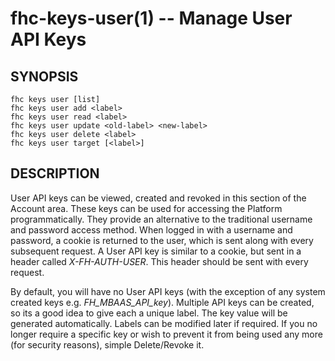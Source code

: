 fhc-keys-user(1) -- Manage User API Keys
========================================

## SYNOPSIS

    fhc keys user [list]
    fhc keys user add <label>
    fhc keys user read <label>
    fhc keys user update <old-label> <new-label>
    fhc keys user delete <label>
    fhc keys user target [<label>]
    
## DESCRIPTION

User API keys can be viewed, created and revoked in this section of the Account area. These keys can be used for accessing the Platform programmatically. They provide an alternative to the traditional username and password access method. When logged in with a username and password, a cookie is returned to the user, which is sent along with every subsequent request. A User API key is similar to a cookie, but sent in a header called _X-FH-AUTH-USER_. This header should be sent with every request.

By default, you will have no User API keys (with the exception of any system created keys e.g. _FH_MBAAS_API_key_). Multiple API keys can be created, so its a good idea to give each a unique label. The key value will be generated automatically. Labels can be modified later if required. If you no longer require a specific key or wish to prevent it from being used any more (for security reasons), simple Delete/Revoke it.
